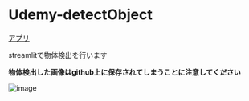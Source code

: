 # Udemy-detectObject
[アプリ](https://taiki256-udemy-detectobject-app-gwsz8x.streamlit.app/)

streamlitで物体検出を行います



**物体検出した画像はgithub上に保存されてしまうことに注意してください**



![image](https://user-images.githubusercontent.com/78358092/233840671-45bfbaf2-48dc-4001-82d1-85468e095780.png)
